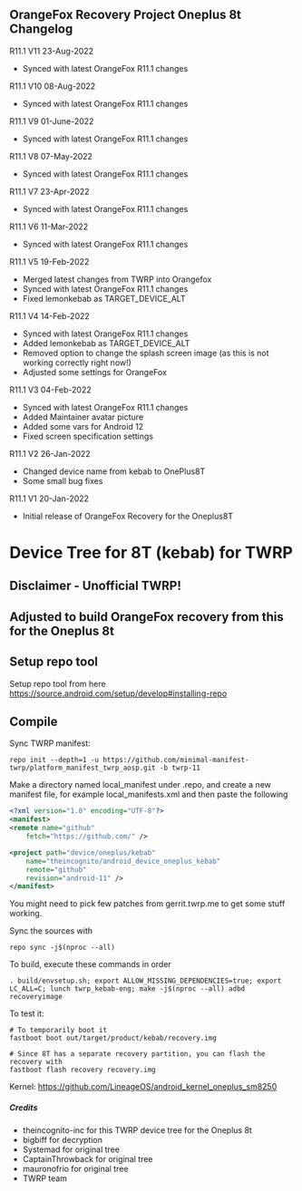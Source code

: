 ## OrangeFox Recovery Project Oneplus 8t Changelog

R11.1 V11 23-Aug-2022
* Synced with latest OrangeFox R11.1 changes

R11.1 V10 08-Aug-2022
* Synced with latest OrangeFox R11.1 changes

R11.1 V9 01-June-2022
* Synced with latest OrangeFox R11.1 changes

R11.1 V8 07-May-2022
* Synced with latest OrangeFox R11.1 changes

R11.1 V7 23-Apr-2022
* Synced with latest OrangeFox R11.1 changes

R11.1 V6 11-Mar-2022
* Synced with latest OrangeFox R11.1 changes

R11.1 V5 19-Feb-2022
* Merged latest changes from TWRP into Orangefox
* Synced with latest OrangeFox R11.1 changes
* Fixed lemonkebab as TARGET_DEVICE_ALT

R11.1 V4 14-Feb-2022
* Synced with latest OrangeFox R11.1 changes
* Added lemonkebab as TARGET_DEVICE_ALT
* Removed option to change the splash screen image (as this is not working correctly right now!)
* Adjusted some settings for OrangeFox

R11.1 V3 04-Feb-2022
* Synced with latest OrangeFox R11.1 changes
* Added Maintainer avatar picture
* Added some vars for Android 12
* Fixed screen specification settings

R11.1 V2 26-Jan-2022
* Changed device name from kebab to OnePlus8T
* Some small bug fixes

R11.1 V1 20-Jan-2022
* Initial release of OrangeFox Recovery for the Oneplus8T



# Device Tree for 8T (kebab) for TWRP
## Disclaimer - Unofficial TWRP!

## Adjusted to build OrangeFox recovery from this for the Oneplus 8t


## Setup repo tool
Setup repo tool from here https://source.android.com/setup/develop#installing-repo

## Compile

Sync TWRP manifest:

```
repo init --depth=1 -u https://github.com/minimal-manifest-twrp/platform_manifest_twrp_aosp.git -b twrp-11

```

Make a directory named local_manifest under .repo, and create a new manifest file, for example local_manifests.xml
and then paste the following

```xml
<?xml version="1.0" encoding="UTF-8"?>
<manifest>
<remote name="github"
	fetch="https://github.com/" />

<project path="device/oneplus/kebab"
	name="theincognito/android_device_oneplus_kebab"
	remote="github"
	revision="android-11" />
</manifest>
```
You might need to pick few patches from gerrit.twrp.me to get some stuff working.

Sync the sources with

```
repo sync -j$(nproc --all)
```

To build, execute these commands in order

```
. build/envsetup.sh; export ALLOW_MISSING_DEPENDENCIES=true; export LC_ALL=C; lunch twrp_kebab-eng; make -j$(nproc --all) adbd recoveryimage
```

To test it:

```
# To temporarily boot it
fastboot boot out/target/product/kebab/recovery.img 

# Since 8T has a separate recovery partition, you can flash the recovery with
fastboot flash recovery recovery.img
```

Kernel: https://github.com/LineageOS/android_kernel_oneplus_sm8250

##### Credits
- theincognito-inc for this TWRP device tree for the Oneplus 8t
- bigbiff for decryption
- Systemad for original tree
- CaptainThrowback for original tree
- mauronofrio for original tree
- TWRP team
